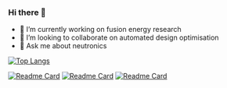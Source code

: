 ### Hi there 👋

- 🔭 I’m currently working on fusion energy research
- 👯 I’m looking to collaborate on automated design optimisation
- 💬 Ask me about neutronics

[![Top Langs](https://github-readme-stats.vercel.app/api/top-langs/?username=shimwell&layout=compact)](https://github.com/shimwell/github-readme-stats)

[![Readme Card](https://github-readme-stats.vercel.app/api/pin/?username=ukaea&repo=paramak)](https://github.com/ukaea/paramak)
[![Readme Card](https://github-readme-stats.vercel.app/api/pin/?username=ukaea&repo=openmc_workshop)](https://github.com/ukaea/openmc_workshop)
[![Readme Card](https://github-readme-stats.vercel.app/api/pin/?username=ukaea&repo=neutronics_material_maker)](https://github.com/ukaea/neutronics_material_maker)
